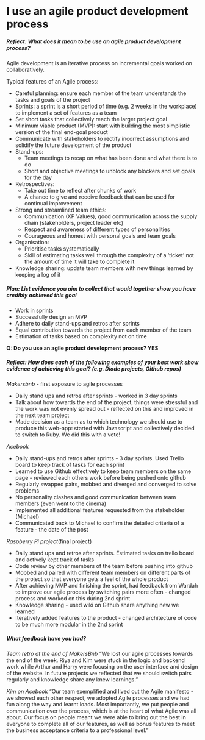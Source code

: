 # I use an agile product development process

##### Reflect: What does it mean to be use an agile product development process?
Agile development is an iterative process on incremental goals worked on collaboratively.

Typical features of an Agile process:
- Careful planning: ensure each member of the team understands the tasks and goals of the project
- Sprints: a sprint is a short period of time (e.g. 2 weeks in the workplace) to implement a set of features as a team
- Set short tasks that collectively reach the larger project goal
- Minimum viable product (MVP): start with building the most simplistic version of the final end-goal product
- Communicate with stakeholders to rectify incorrect assumptions and solidify the future development of the product
- Stand-ups:
  - Team meetings to recap on what has been done and what there is to do
  - Short and objective meetings to unblock any blockers and set goals for the day
- Retrospectives:
  - Take out time to reflect after chunks of work
  - A chance to give and receive feedback that can be used for continual improvement
- Strong and streamlined team ethics:
  - Communication (XP Values), good communication across the supply chain (stakeholders, project leader etc)
  - Respect and awareness of different types of personalities
  - Courageous and honest with personal goals and team goals
- Organisation:
  - Prioritise tasks systematically
  - Skill of estimating tasks well through the complexity of a ‘ticket’ not the amount of time it will take to complete it
- Knowledge sharing: update team members with new things learned by keeping a log of it


##### Plan: List evidence you aim to collect that would together show you have credibly achieved this goal

- Work in sprints
- Successfully design an MVP
- Adhere to daily stand-ups and retros after sprints
- Equal contribution towards the project from each member of the team
- Estimation of tasks based on complexity not on time

**Q: Do you use an agile product development process? YES**

##### Reflect: How does each of the following examples of your best work show evidence of achieving this goal? (e.g. Diode projects, Github repos)

_Makersbnb_ - first exposure to agile processes
- Daily stand ups and retros after sprints - worked in 3 day sprints
- Talk about how towards the end of the project, things were stressful and the work was not evenly spread out - reflected on this and improved in the next team project
- Made decision as a team as to which technology we should use to produce this web-app: started with Javascript and collectively decided to switch to Ruby. We did this with a vote!

_Acebook_
- Daily stand-ups and retros after sprints - 3 day sprints. Used Trello board to keep track of tasks for each sprint
- Learned to use Github effectively to keep team members on the same page - reviewed each others work before being pushed onto github
- Regularly swapped pairs, mobbed and diverged and converged to solve problems
- No personality clashes and good communication between team members (even went to the cinema)
- Implemented all additional features requested from the stakeholder (Michael)
- Communicated back to Michael to confirm the detailed criteria of a feature - the date of the post

_Raspberry Pi project_(final project)
- Daily stand ups and retros after sprints. Estimated tasks on trello board and actively kept track of tasks
- Code review by other members of the team before pushing into github
- Mobbed and paired with different team members on different parts of the project so that everyone gets a feel of the whole product
- After achieving MVP and finishing the sprint, had feedback from Wardah to improve our agile process by switching pairs more often - changed process and worked on this during 2nd sprint
- Knowledge sharing - used wiki on Github share anything new we learned
- Iteratively added features to the product - changed architecture of code to be much more modular in the 2nd sprint

##### What feedback have you had?

_Team retro at the end of MakersBnb_ “We lost our agile processes towards the end of the week. Riya and Kim were stuck in the logic and backend work while Arthur and Harry were focusing on the user interface and design of the website. In future projects we reflected that we should switch pairs regularly and knowledge share any knew learnings.”

_Kim on Acebook_ “Our team exemplified and lived out the Agile manifesto - we showed each other respect, we adopted Agile processes and we had fun along the way and learnt loads. Most importantly, we put people and communication over the process, which is at the heart of what Agile was all about. Our focus on people meant we were able to bring out the best in everyone to complete all of our features, as well as bonus features to meet the business acceptance criteria to a professional level.”
